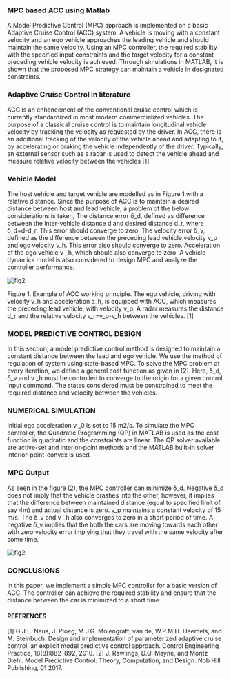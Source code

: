 ### MPC based ACC using Matlab
A Model Predictive Control (MPC) approach is implemented on a basic Adaptive Cruise Control (ACC) system. A vehicle is moving with a constant velocity and an ego vehicle approaches the leading vehicle and should maintain the same velocity. Using an MPC controller, the required stability with the specified input constraints and the target velocity for a constant preceding vehicle velocity is achieved. Through simulations in MATLAB, it is shown that the proposed MPC strategy can maintain a vehicle in designated constraints.

### Adaptive Cruise Control in literature
ACC is an enhancement of the conventional cruise control which is currently standardized in most modern commercialized vehicles. The purpose of a classical cruise control is to maintain longitudinal vehicle velocity by tracking the velocity as requested by the driver. In ACC, there is an additional tracking of the velocity of the vehicle ahead and adapting to it, by accelerating or braking the vehicle independently of the driver. Typically, an external sensor such as a radar is used to detect the vehicle ahead and measure relative velocity between the vehicles [1].


### Vehicle Model
The host vehicle and target vehicle are modelled as in Figure 1 with a relative distance. Since the purpose of ACC is to maintain a desired distance between host and lead vehicle, a problem of the below considerations is taken,
	The distance error δ_d, defined as difference between the inter-vehicle distance d and desired distance d_r, where δ_d=d-d_r. This error should converge to zero.
	The velocity error δ_v, defined as the difference between the preceding lead vehicle velocity v_p and ego velocity v_h. This error also should converge to zero.
	Acceleration of the ego vehicle v ̇_h, which should also converge to zero.
A vehicle dynamics model is also considered to design MPC and analyze the controller performance.


![fig2](https://user-images.githubusercontent.com/81799459/205552393-9e3043ee-1926-46e9-87af-eb54493249e8.jpg)

Figure 1. Example of ACC working principle. The ego vehicle, driving with velocity v_h and acceleration a_h, is equipped with ACC, which measures the preceding lead vehicle, with velocity v_p. A radar measures the distance d_r and the relative velocity v_r=v_p-v_h between the vehicles. [1]


### MODEL PREDICTIVE CONTROL DESIGN
In this section, a model predictive control method is designed to maintain a constant distance between the lead and ego vehicle. We use the method of regulation of system using state-based MPC. To solve the MPC problem at every iteration, we define a general cost function as given in [2]. 
Here, δ_d, δ_v and v ̇_h must be controlled to converge to the origin for a given control input command. The states considered must be constrained to meet the required distance and velocity between the vehicles.


### NUMERICAL SIMULATION
Initial ego acceleration v ̇_0 is set to 15 m2/s. To simulate the MPC controller, the Quadratic Programming (QP) in MATLAB is used as the cost function is quadratic and the constraints are linear. The QP solver available are active-set and interior-point methods and the MATLAB built-in solver interior-point-convex is used.


### MPC Output
As seen in the figure (2), the MPC controller can minimize δ_d. Negative δ_d does not imply that the vehicle crashes into the other, however, it implies that the difference between maintained distance (equal to specified limit of say 4m) and actual distance is zero. v_p maintains a constant velocity of 15 m/s. The δ_v and v ̇_h also converges to zero in a short period of time. A negative δ_v implies that the both the cars are moving towards each other with zero velocity error implying that they travel with the same velocity after some time.


![fig2](https://user-images.githubusercontent.com/81799459/205552781-17b50616-6c58-4c94-9959-9d60a6a093b1.jpg)


### CONCLUSIONS
In this paper, we implement a simple MPC controller for a basic version of ACC. The controller can achieve the required stability and ensure that the distance between the car is minimized to a short time.

#### REFERENCES
[1]	G.J.L. Naus, J. Ploeg, M.J.G. Molengraft, van de, W.P.M.H. Heemels, and M. Steinbuch. Design and implementation of parameterized adaptive cruise control: an explicit model predictive control approach. Control Engineering Practice, 18(8):882–892, 2010.
[2]	J. Rawlings, D.Q. Mayne, and Moritz Diehl. Model Predictive Control: Theory, Computation, and Design. Nob Hill Publishing, 01 2017.







